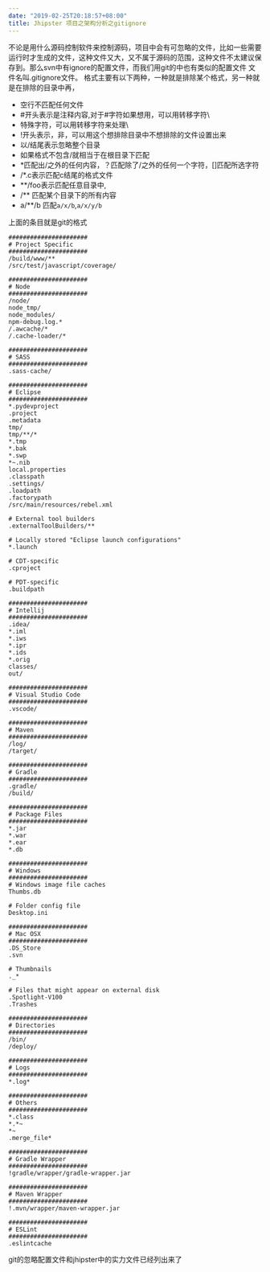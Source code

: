 ```yaml
---
date: "2019-02-25T20:18:57+08:00"
title: Jhipster 项目之架构分析之gitignore
---
```


不论是用什么源码控制软件来控制源码，项目中会有可忽略的文件，比如一些需要运行时才生成的文件，这种文件又大，又不属于源码的范围，这种文件不太建议保存到。那么svn中有ignore的配置文件，而我们用git的中也有类似的配置文件
文件名叫.gitignore文件。
格式主要有以下两种，一种就是排除某个格式，另一种就是在排除的目录中再，

* 空行不匹配任何文件
* #开头表示是注释内容,对于#字符如果想用，可以用转移字符\
* 特殊字符，可以用转移字符来处理\
* !开头表示，非，可以用这个想排除目录中不想排除的文件设置出来
* 以/结尾表示忽略整个目录
* 如果格式不包含/就相当于在根目录下匹配
* *匹配出/之外的任何内容，？匹配除了/之外的任何一个字符，[]匹配所选字符
* /*.c表示匹配c结尾的格式文件
* **/foo表示匹配任意目录中, 
* /** 匹配某个目录下的所有内容
* a/**/b 匹配`a/x/b`,`a/x/y/b`

上面的条目就是git的格式

```gitconfig
######################
# Project Specific
######################
/build/www/**
/src/test/javascript/coverage/

######################
# Node
######################
/node/
node_tmp/
node_modules/
npm-debug.log.*
/.awcache/*
/.cache-loader/*

######################
# SASS
######################
.sass-cache/

######################
# Eclipse
######################
*.pydevproject
.project
.metadata
tmp/
tmp/**/*
*.tmp
*.bak
*.swp
*~.nib
local.properties
.classpath
.settings/
.loadpath
.factorypath
/src/main/resources/rebel.xml

# External tool builders
.externalToolBuilders/**

# Locally stored "Eclipse launch configurations"
*.launch

# CDT-specific
.cproject

# PDT-specific
.buildpath

######################
# Intellij
######################
.idea/
*.iml
*.iws
*.ipr
*.ids
*.orig
classes/
out/

######################
# Visual Studio Code
######################
.vscode/

######################
# Maven
######################
/log/
/target/

######################
# Gradle
######################
.gradle/
/build/

######################
# Package Files
######################
*.jar
*.war
*.ear
*.db

######################
# Windows
######################
# Windows image file caches
Thumbs.db

# Folder config file
Desktop.ini

######################
# Mac OSX
######################
.DS_Store
.svn

# Thumbnails
._*

# Files that might appear on external disk
.Spotlight-V100
.Trashes

######################
# Directories
######################
/bin/
/deploy/

######################
# Logs
######################
*.log*

######################
# Others
######################
*.class
*.*~
*~
.merge_file*

######################
# Gradle Wrapper
######################
!gradle/wrapper/gradle-wrapper.jar

######################
# Maven Wrapper
######################
!.mvn/wrapper/maven-wrapper.jar

######################
# ESLint
######################
.eslintcache

```

git的忽略配置文件和jhipster中的实力文件已经列出来了
